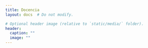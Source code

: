 ```yaml
---
title: Docencia
layout: docs  # Do not modify.

# Optional header image (relative to `static/media/` folder).
header:
  caption: ""
  image: ""
---
```


